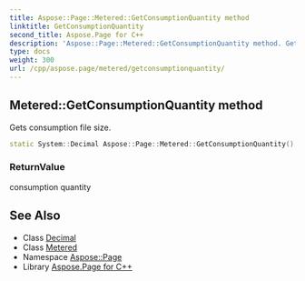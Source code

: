 ```yaml
---
title: Aspose::Page::Metered::GetConsumptionQuantity method
linktitle: GetConsumptionQuantity
second_title: Aspose.Page for C++
description: 'Aspose::Page::Metered::GetConsumptionQuantity method. Gets consumption file size in C++.'
type: docs
weight: 300
url: /cpp/aspose.page/metered/getconsumptionquantity/
---
```

## Metered::GetConsumptionQuantity method


Gets consumption file size.

```cpp
static System::Decimal Aspose::Page::Metered::GetConsumptionQuantity()
```


### ReturnValue

consumption quantity

## See Also

* Class [Decimal](../../../system/decimal/)
* Class [Metered](../)
* Namespace [Aspose::Page](../../)
* Library [Aspose.Page for C++](../../../)
